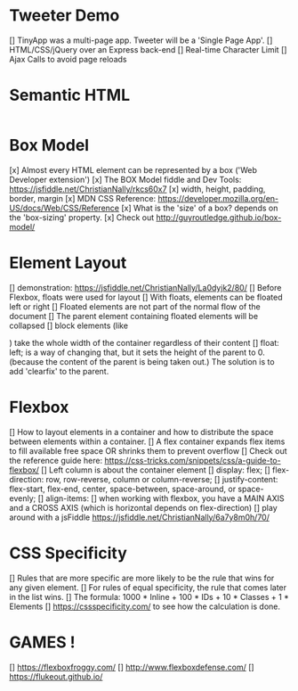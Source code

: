 # Tweeter Demo

[] TinyApp was a multi-page app. Tweeter will be a 'Single Page App'.
[] HTML/CSS/jQuery over an Express back-end
[] Real-time Character Limit
[] Ajax Calls to avoid page reloads

# Semantic HTML

<header></header>
<main>
  <article></article>
</main>
<footer></footer>

# Box Model

[x] Almost every HTML element can be represented by a box ('Web Developer extension')
[x] The BOX Model fiddle and Dev Tools: https://jsfiddle.net/ChristianNally/rkcs60x7
[x] width, height, padding, border, margin
[x] MDN CSS Reference: https://developer.mozilla.org/en-US/docs/Web/CSS/Reference
[x] What is the 'size' of a box? depends on the 'box-sizing' property.
[x] Check out http://guyroutledge.github.io/box-model/

# Element Layout

[] demonstration: https://jsfiddle.net/ChristianNally/La0dyjk2/80/
[] Before Flexbox, floats were used for layout
[] With floats, elements can be floated left or right
[] Floated elements are not part of the normal flow of the document
[] The parent element containing floated elements will be collapsed
[] block elements (like <div>) take the whole width of the container regardless of their content
[] float: left; is a way of changing that, but it sets the height of the parent to 0.
(because the content of the parent is being taken out.) The solution is to add 'clearfix' to the parent.

# Flexbox

[] How to layout elements in a container and how to distribute the space between elements within a container.
[] A flex container expands flex items to fill available free space OR shrinks them to prevent overflow
[] Check out the reference guide here: https://css-tricks.com/snippets/css/a-guide-to-flexbox/
[] Left column is about the container element
[] display: flex;
[] flex-direction: row, row-reverse, column or column-reverse;
[] justify-content: flex-start, flex-end, center, space-between, space-around, or space-evenly;
[] align-items: 
[] when working with flexbox, you have a MAIN AXIS and a CROSS AXIS
   (which is horizontal depends on flex-direction)
[] play around with a jsFiddle https://jsfiddle.net/ChristianNally/6a7y8m0h/70/

# CSS Specificity

[] Rules that are more specific are more likely to be the rule that wins for any given element.
[] For rules of equal specificity, the rule that comes later in the list wins.
[] The formula: 1000 * Inline + 100 * IDs + 10 * Classes + 1 * Elements
[] https://cssspecificity.com/ to see how the calculation is done.

# GAMES !

[] https://flexboxfroggy.com/
[] http://www.flexboxdefense.com/
[] https://flukeout.github.io/
